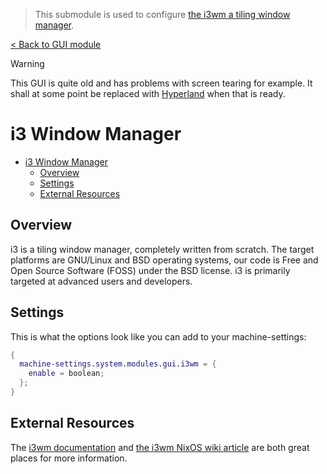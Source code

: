 > This submodule is used to configure [the i3wm a tiling window manager](https://i3wm.org/).

[< Back to GUI module](../README.md)

> [!WARNING]
> This GUI is quite old and has problems with screen tearing for example. It shall at some point be replaced with [Hyperland](../hyprland/README.md) when that is ready. 

# i3 Window Manager

- [i3 Window Manager](#i3-window-manager)
  - [Overview](#overview)
  - [Settings](#settings)
  - [External Resources](#external-resources)

## Overview
i3 is a tiling window manager, completely written from scratch. The target platforms are GNU/Linux and BSD operating systems, our code is Free and Open Source Software (FOSS) under the BSD license. i3 is primarily targeted at advanced users and developers.

## Settings
This is what the options look like you can add to your machine-settings:

```Nix
{
  machine-settings.system.modules.gui.i3wm = {
    enable = boolean;
  };
}
```

## External Resources
The [i3wm documentation](https://i3wm.org/docs/) and [the i3wm NixOS wiki article](https://nixos.wiki/wiki/I3) are both great places for more information.
